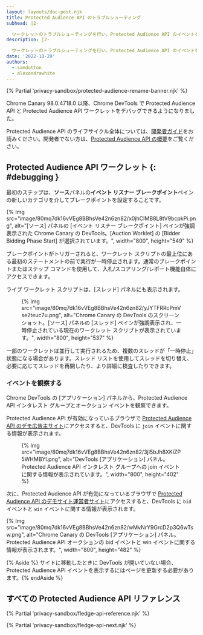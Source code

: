 ```yaml
---
layout: layouts/doc-post.njk
title: Protected Audience API のトラブルシューティング
subhead: |2-

  ワークレットのトラブルシューティングを行い、Protected Audience API のイベントを観察します。
description: |2-

  ワークレットのトラブルシューティングを行い、Protected Audience API のイベントを観察します。
date: '2022-10-29'
authors:
  - samdutton
  - alexandrawhite
---
```


{% Partial 'privacy-sandbox/protected-audience-rename-banner.njk' %}

Chrome Canary 98.0.4718.0 以降、Chrome DevTools で Protected Audience API と Protected Audience API ワークレットをデバッグできるようになりました。

Protected Audience API のライフサイクル全体については、[開発者ガイド](/docs/privacy-sandbox/protected-audience-api/)をお読みください。開発者でない方は、[Protected Audience API の概要](/docs/privacy-sandbox/protected-audience)をご覧ください。

## Protected Audience API ワークレット {: #debugging }

最初のステップは、**ソース**パネルの**イベント リスナー ブレークポイント**ペインの新しいカテゴリを介してブレークポイントを設定することです。

{% Img src="image/80mq7dk16vVEg8BBhsVe42n6zn82/x0jhCIMB8L8tV9bcpkPi.png", alt="[ソース] パネルの [イベント リスナー ブレークポイント] ペインが強調表示された Chrome Canary の DevTools。[Auction Worklet] の [Bidder Bidding Phase Start] が選択されています。", width="800", height="549" %}

ブレークポイントがトリガーされると、ワークレット スクリプトの最上位にある最初のステートメントの前で実行が一時停止されます。通常のブレークポイントまたはステップ コマンドを使用して、入札/スコアリング/レポート機能自体にアクセスできます。

ライブ ワークレット スクリプトは、[スレッド] パネルにも表示されます。

<figure>{% Img src="image/80mq7dk16vVEg8BBhsVe42n6zn82/yJYTFRRcPmVse2teuc7u.png", alt="Chrome Canary の DevTools のスクリーンショット。[ソース] パネルの [スレッド] ペインが強調表示され、一時停止されている現在のワークレット スクリプトが表示されています。", width="800", height="537" %}</figure>

一部のワークレットは並行して実行されるため、複数のスレッドが「一時停止」状態になる場合があります。スレッド リストを使用してスレッドを切り替え、必要に応じてスレッドを再開したり、より詳細に検査したりできます。

### イベントを観察する

Chrome DevTools の [アプリケーション] パネルから、Protected Audience API インタレスト グループとオークション イベントを観察できます。

Protected Audience API が有効になっているブラウザで  [Protected Audience API のデモ広告主サイト](https://protected-audience-demo-advertiser.web.app/)にアクセスすると、DevTools に `join` イベントに関する情報が表示されます。

<figure>{% Img src="image/80mq7dk16vVEg8BBhsVe42n6zn82/3jI5bJh8XKiZP5WHMBYl.png", alt="DevTools [アプリケーション] パネル。Protected Audience API インタレスト グループへの join イベントに関する情報が表示されています。", width="800", height="402" %}</figure>

次に、Protected Audience API が有効になっているブラウザで  [Protected Audience API のデモサイト運営者サイト](https://protected-audience-demo-publisher.web.app/)にアクセスすると、DevTools に `bid` イベントと `win` イベントに関する情報が表示されます。

{% Img src="image/80mq7dk16vVEg8BBhsVe42n6zn82/wMvNrY9GrcD2p3Q6wTsw.png", alt="Chrome Canary の DevTools [アプリケーション] パネル。Protected Audience API オークションの bid イベントと win イベントに関する情報が表示されます。", width="800", height="482" %}

{% Aside %} サイトに移動したときに DevTools が開いていない場合、Protected Audience API イベントを表示するにはページを更新する必要があります。{% endAside %}

## すべての Protected Audience API リファレンス

{% Partial 'privacy-sandbox/fledge-api-reference.njk' %}

{% Partial 'privacy-sandbox/fledge-api-next.njk' %}
